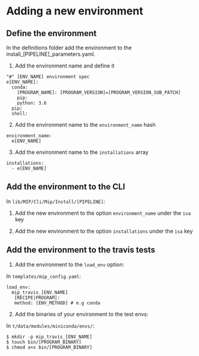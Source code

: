 # Adding a new environment

## Define the environment
In the definitions folder add the environment to the install_[PIPELINE]_parameters.yaml.

1. Add the environment name and define it
```
"#" [ENV_NAME] environment spec
e[ENV_NAME]:
  conda:
    [PROGRAM_NAME]: [PROGRAM_VERSION]=[PROGRAM_VERSION_SUB_PATCH]
    pip:
    python: 3.6
  pip:
  shell:
```

2. Add the environment name to the `environment_name` hash
```
environment_name:
  e[ENV_NAME]
```

3. Add the environment name to the `installations` array
```
installations:
  - e[ENV_NAME]
```

## Add the environment to the CLI
In `lib/MIP/Cli/Mip/Install/[PIPELINE]`:

1. Add the new environment to the option `environment_name` under the `isa` key

2. Add the new environment to the option `installations` under the `isa` key

## Add the environment to the travis tests

1. Add the environment to the `load_env` option:

In `templates/mip_config.yaml`:
```
load_env:
  mip_travis_[ENV_NAME]
   [RECIPE|PROGRAM]:
   method: [ENV_METHOD] # e.g conda
```
2. Add the binaries of your environment to the test envs:

In `t/data/modules/miniconda/envs/`:
```
$ mkdir -p mip_travis_[ENV_NAME]
$ touch bin/[PROGRAM_BINARY]
$ chmod a+x bin/[PROGRAM_BINARY]
```

